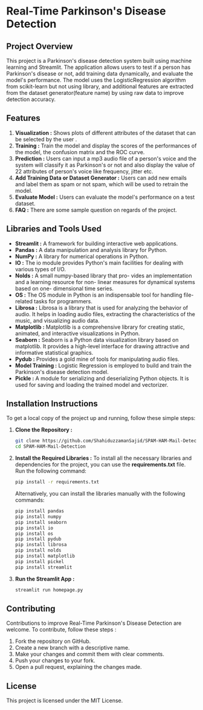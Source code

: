 # Real-Time Parkinson's Disease Detection


## Project Overview
This project is a Parkinson's disease detection system built using machine learning and Streamlit. The application allows users to test if a person has Parkinson's disease or not, add training data dynamically, and evaluate the model's performance. The model uses the LogisticRegression algorithm from scikit-learn but not using library, and additional features are extracted from the dataset generator(feature name) by using raw data to improve detection accuracy. 

## Features
1. **Visualization :** Shows plots of different attributes of the dataset  that can be selected by the user .
2. **Training :** Train the model and display the scores of the performances of the model, the confusion matrix and the ROC curve.
3. **Prediction :** Users can input a mp3 audio file of a person's voice and the system will classify it as  Parkinson's or not and also display the value of 22 attributes of person's voice like frequency, jitter etc.
4. **Add Training Data or Dataset Generator :** Users can add new emails and label them as spam or not spam, which will be used to retrain the model.
5. **Evaluate Model :** Users can evaluate the model's performance on a test dataset.
6. **FAQ :** There are some sample question on regards of the project.

## Libraries and Tools Used
- **Streamlit :** A framework for building interactive web applications.
- **Pandas :** A data manipulation and analysis library for Python.
- **NumPy :** A library for numerical operations in Python.
- **IO :** The io module provides Python's main facilities for dealing with various types of I/O.
- **Nolds :** A small numpy-based library that pro- vides an implementation and a learning resource for non- linear measures for dynamical systems based on one- dimensional time series.
- **OS :** The OS module in Python is an indispensable tool for handling file-related tasks for programmers.
- **Librosa :** Librosa is a library that is used for analyzing the behavior of audio. It helps in loading audio files, extracting the characteristics of the music, and visualizing audio data.
- **Matplotlib :** Matplotlib is a comprehensive library for creating static, animated, and interactive visualizations in Python.
- **Seaborn :** Seaborn is a Python data visualization library based on matplotlib. It provides a high-level interface for drawing attractive and informative statistical graphics.
- **Pydub :** Provides a gold mine of tools for manipulating audio files.  
- **Model Training :** Logistic Regression is employed to build and train the Parkinson's disease detection model.
- **Pickle :** A module for serializing and deserializing Python objects. It is used for saving and loading the trained model and vectorizer.

## Installation Instructions
To get a local copy of the project up and running, follow these simple steps:

1. **Clone the Repository :**
   
   ```bash
   git clone https://github.com/ShahiduzzamanSajid/SPAM-HAM-Mail-Detection.git
   cd SPAM-HAM-Mail-Detection

 2. **Install the Required Libraries :**
   To install all the necessary libraries and dependencies for the project, you can use the **requirements.txt** file. Run the following command:

    ```bash
    pip install -r requirements.txt
    ```
    
    Alternatively, you can install the libraries manually with the following commands:

    ```bash
    pip install pandas
    pip install numpy
    pip install seaborn
    pip install io
    pip install os
    pip install pydub
    pip install librosa
    pip install nolds
    pip install matplotlib
    pip install pickel
    pip install streamlit

 3. **Run the Streamlit App :**
  
     ```bash
     streamlit run homepage.py
     

## Contributing
Contributions to improve Real-Time Parkinson's Disease Detection are welcome. To contribute, follow these steps :

1. Fork the repository on GitHub.
2. Create a new branch with a descriptive name.
3. Make your changes and commit them with clear comments.
4. Push your changes to your fork.
5. Open a pull request, explaining the changes made.

## License
This project is licensed under the MIT License. 
